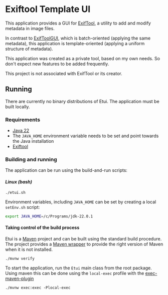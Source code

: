 # Exiftool Template UI

This application provides a GUI for [ExifTool](https://exiftool.org/),
a utility to add and modify metadata in image files.

In contrast to [ExifToolGUI](https://exiftool.org/gui/),
which is batch-oriented (applying the same metadata),
this application is template-oriented
(applying a uniform structure of metadata).

This application was created as a private tool, based on my own needs.
So don't expect new features to be added frequently.

This project is not associated with ExifTool or its creator.

## Running
There are currently no binary distributions of Etui.
The application must be built locally.

### Requirements
* [Java 22](https://openjdk.org/projects/jdk/22/)
 * The `JAVA_HOME` environment variable needs to be set and point towards the Java installation
* [Exiftool](https://exiftool.org/)


### Building and running
The application can be run using the build-and-run scripts:

#### _Linux (bash)_

```console
./etui.sh
```

Environment variables, including `JAVA_HOME` can be set by creating a local `setEnv.sh` script:
```bash
export JAVA_HOME=/c/Programs/jdk-22.0.1
```

#### Taking control of the build process
Etui is a [Maven](https://maven.apache.org/) project 
and can be built using the standard build procedure.
The project provides a [Maven wrapper](https://maven.apache.org/wrapper/)
to provide the right version of Maven when it is not installed.

```console
./mvnw verify
```

To start the application, run the `Etui` main class from the root package.
Using maven this can be done using the `local-exec` profile with the
[exec-maven-plugin](https://www.mojohaus.org/exec-maven-plugin/)
```console
./mvnw exec:exec -Plocal-exec
```



